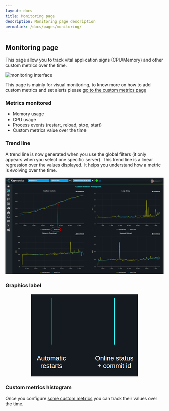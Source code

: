 ```yaml
---
layout: docs
title: Monitoring page
description: Monitoring page description
permalink: /docs/pages/monitoring/
---
```


## Monitoring page

This page allow you to track vital application signs (CPU/Memory) and other custom metrics over the time.

<img title="monitoring interface" src="/images/monitoring-interface.png"/>

This page is mainly for visual monitoring, to know more on how to add custom metrics and set alerts please [go to the custom metrics page](/docs/pages/custom-metrics)

### Metrics monitored

- Memory usage
- CPU usage
- Process events (restart, reload, stop, start)
- Custom metrics value over the time

### Trend line

A trend line is now generated when you use the global filters (it only appears when you select one specific server).
This trend line is a linear regression over the values displayed. It helps you understand how a metric is evolving over the time.

<img title="monitoring interface trend line" src="/images/monitoring-trend-line.png"/>

### Graphics label

<center>
<img title="monitoring interface" src="/images/bar-label.png"/>
</center>

### Custom metrics histogram

Once you configure [some custom metrics](http://docs.keymetrics.io/docs/usage/pmx-keymetrics-library/#expose-metrics-measure-anything) you can track their values over the time.
